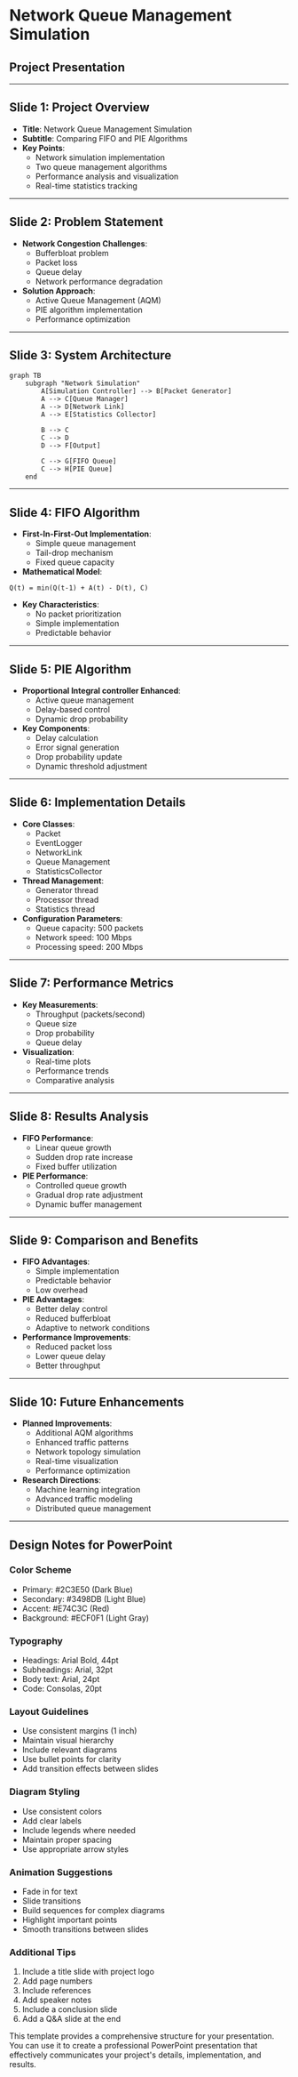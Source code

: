 # Network Queue Management Simulation
## Project Presentation

---

## Slide 1: Project Overview
- **Title**: Network Queue Management Simulation
- **Subtitle**: Comparing FIFO and PIE Algorithms
- **Key Points**:
  - Network simulation implementation
  - Two queue management algorithms
  - Performance analysis and visualization
  - Real-time statistics tracking

---

## Slide 2: Problem Statement
- **Network Congestion Challenges**:
  - Bufferbloat problem
  - Packet loss
  - Queue delay
  - Network performance degradation
- **Solution Approach**:
  - Active Queue Management (AQM)
  - PIE algorithm implementation
  - Performance optimization

---

## Slide 3: System Architecture
```mermaid
graph TB
    subgraph "Network Simulation"
        A[Simulation Controller] --> B[Packet Generator]
        A --> C[Queue Manager]
        A --> D[Network Link]
        A --> E[Statistics Collector]
        
        B --> C
        C --> D
        D --> F[Output]
        
        C --> G[FIFO Queue]
        C --> H[PIE Queue]
    end
```

---

## Slide 4: FIFO Algorithm
- **First-In-First-Out Implementation**:
  - Simple queue management
  - Tail-drop mechanism
  - Fixed queue capacity
- **Mathematical Model**:
```
Q(t) = min(Q(t-1) + A(t) - D(t), C)
```
- **Key Characteristics**:
  - No packet prioritization
  - Simple implementation
  - Predictable behavior

---

## Slide 5: PIE Algorithm
- **Proportional Integral controller Enhanced**:
  - Active queue management
  - Delay-based control
  - Dynamic drop probability
- **Key Components**:
  - Delay calculation
  - Error signal generation
  - Drop probability update
  - Dynamic threshold adjustment

---

## Slide 6: Implementation Details
- **Core Classes**:
  - Packet
  - EventLogger
  - NetworkLink
  - Queue Management
  - StatisticsCollector
- **Thread Management**:
  - Generator thread
  - Processor thread
  - Statistics thread
- **Configuration Parameters**:
  - Queue capacity: 500 packets
  - Network speed: 100 Mbps
  - Processing speed: 200 Mbps

---

## Slide 7: Performance Metrics
- **Key Measurements**:
  - Throughput (packets/second)
  - Queue size
  - Drop probability
  - Queue delay
- **Visualization**:
  - Real-time plots
  - Performance trends
  - Comparative analysis

---

## Slide 8: Results Analysis
- **FIFO Performance**:
  - Linear queue growth
  - Sudden drop rate increase
  - Fixed buffer utilization
- **PIE Performance**:
  - Controlled queue growth
  - Gradual drop rate adjustment
  - Dynamic buffer management

---

## Slide 9: Comparison and Benefits
- **FIFO Advantages**:
  - Simple implementation
  - Predictable behavior
  - Low overhead
- **PIE Advantages**:
  - Better delay control
  - Reduced bufferbloat
  - Adaptive to network conditions
- **Performance Improvements**:
  - Reduced packet loss
  - Lower queue delay
  - Better throughput

---

## Slide 10: Future Enhancements
- **Planned Improvements**:
  - Additional AQM algorithms
  - Enhanced traffic patterns
  - Network topology simulation
  - Real-time visualization
  - Performance optimization
- **Research Directions**:
  - Machine learning integration
  - Advanced traffic modeling
  - Distributed queue management

---

## Design Notes for PowerPoint

### Color Scheme
- Primary: #2C3E50 (Dark Blue)
- Secondary: #3498DB (Light Blue)
- Accent: #E74C3C (Red)
- Background: #ECF0F1 (Light Gray)

### Typography
- Headings: Arial Bold, 44pt
- Subheadings: Arial, 32pt
- Body text: Arial, 24pt
- Code: Consolas, 20pt

### Layout Guidelines
- Use consistent margins (1 inch)
- Maintain visual hierarchy
- Include relevant diagrams
- Use bullet points for clarity
- Add transition effects between slides

### Diagram Styling
- Use consistent colors
- Add clear labels
- Include legends where needed
- Maintain proper spacing
- Use appropriate arrow styles

### Animation Suggestions
- Fade in for text
- Slide transitions
- Build sequences for complex diagrams
- Highlight important points
- Smooth transitions between slides

### Additional Tips
1. Include a title slide with project logo
2. Add page numbers
3. Include references
4. Add speaker notes
5. Include a conclusion slide
6. Add a Q&A slide at the end

This template provides a comprehensive structure for your presentation. You can use it to create a professional PowerPoint presentation that effectively communicates your project's details, implementation, and results. 